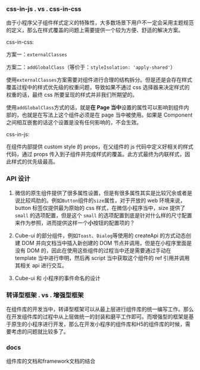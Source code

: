 ### css-in-js . vs . css-in-css

由于小程序父子组件样式定义的特殊性，大多数场景下用户不一定会采用主题规范的定义，那么在样式覆盖的问题上需要提供一个较为方便、舒适的解决方案。

css-in-css:

方案一：`externalClasses`

方案二：`addGlobalClass`（等价于：`styleIsolation: 'apply-shared'`）

使用`externalClasses`方案需要对组件进行合理的结构拆分。但是还是会存在样式覆盖过程中的样式优先级的权重问题，导致如果不通过 css 选择器来决定样式的权重的话，最终 css 所要呈现的样式并非我们所期望的。

使用`addGlobalClass`方式的话，就是**在 Page 当中**设置的属性可以影响到组件内部的，也就是在写法上这个组件必须是在 page 当中被使用。如果是 Component 之间相互嵌套的话这个设置是没有任何影响的，不会生效。


css-in-js:

在组件内部提供 custom style 的 props，在父组件的 js 代码中定义好相关的样式代码，通过 props 传入到子组件并完成样式的覆盖。此方式最终为内联样式，因此样式的优先级最高。

### API 设计

1. 微信的原生组件提供了很多属性设置，但是有很多属性其实是比较冗余或者是说比较鸡肋的。例如`Button`组件的`size`属性，对于开放的 web 环境来说，button 标签仅提供最为原始的 css 样式，在微信小程序当中，size 提供了 `small` 的选项配置，但是这个 `small` 的选项配置到底是针对什么样的尺寸配置来作为参照，进而提供这样一个**小**按钮的配置项的？

2. Cube-ui 的部分组件，例如`Toast`、`Dialog`等使用的 createApi 的方式动态创建 DOM 并向文档当中插入新创建的 DOM 节点并调用，但是在小程序里面是没有 DOM 的，因此在使用这些组件的过程当中还是需要通过手动在 template 当中进行申明，然后再 script 当中获取这个组件的 ref 引用并调用其相关 api 进行交互。

3. Cube-ui 和 小程序的事件命名的设计

### 转译型框架 . vs . 增强型框架

在组件库的开发当中，转译型框架可以从最上层进行组件库的统一编写工作。那么在开发组件库的过程中从上层做统一的封装和磨平工作即可。而增强型的框架是基于原生的小程序进行开发，那么在开发小程序的组件库和H5的组件库的时候，需要考虑的问题就比较多了。

### docs

组件库的文档和framework文档的结合